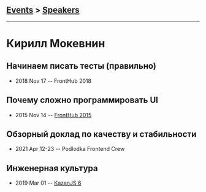 ## [Events](../README.md) > [Speakers](../speakers.md)
---

# Кирилл Мокевнин

## Начинаем писать тесты (правильно)
- 2018 Nov 17 -- FrontHub 2018    
## Почему сложно программировать UI
- 2015 Nov 14 -- [FrontHub 2015](https://www.youtube.com/watch?v=WaIff6Cs1gs)    
## Обзорный доклад по качеству и стабильности
- 2021 Apr 12-23 -- Podlodka Frontend Crew    
## Инженерная культура
- 2019 Mar 01 -- [KazanJS 6](https://www.youtube.com/watch?v=nh3flmftHk4)    
